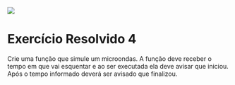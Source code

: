 ![](https://i.imgur.com/xG74tOh.png)

# Exercício Resolvido 4

Crie uma função que simule um microondas. A função deve receber o tempo em que vai esquentar e ao ser executada ela deve avisar que iniciou. Após o tempo informado deverá ser avisado que finalizou.
